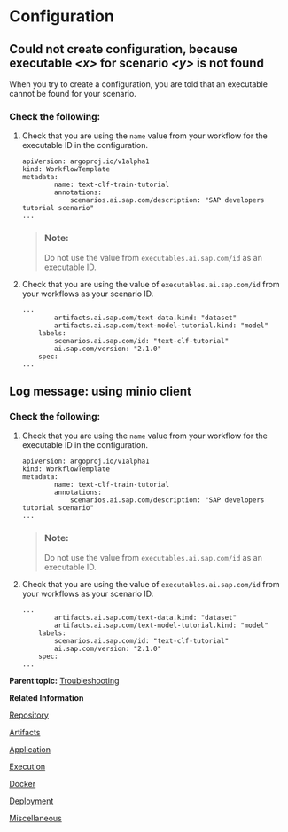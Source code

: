 <!-- loio047fad5d55ed4e76a7930a11ae70d7bb -->

# Configuration



<a name="loio047fad5d55ed4e76a7930a11ae70d7bb__section_oqs_yqk_vsb"/>

## Could not create configuration, because executable *<x\>* for scenario *<y\>* is not found

When you try to create a configuration, you are told that an executable cannot be found for your scenario.



### Check the following:

1.  Check that you are using the `name` value from your workflow for the executable ID in the configuration.

    ```
    apiVersion: argoproj.io/v1alpha1
    kind: WorkflowTemplate
    metadata:
    		name: text-clf-train-tutorial
    		annotations:
    			scenarios.ai.sap.com/description: "SAP developers tutorial scenario"
    ...
    ```

    > ### Note:  
    > Do not use the value from `executables.ai.sap.com/id` as an executable ID.

2.  Check that you are using the value of `executables.ai.sap.com/id` from your workflows as your scenario ID.

    ```
    ...
    		artifacts.ai.sap.com/text-data.kind: "dataset"
    		artifacts.ai.sap.com/text-model-tutorial.kind: "model"
    	labels:
    		scenarios.ai.sap.com/id: "text-clf-tutorial"
    		ai.sap.com/version: "2.1.0"
    	spec:
    ...
    ```




<a name="loio047fad5d55ed4e76a7930a11ae70d7bb__section_vxt_yqk_vsb"/>

## Log message: using minio client



### Check the following:

1.  Check that you are using the `name` value from your workflow for the executable ID in the configuration.

    ```
    apiVersion: argoproj.io/v1alpha1
    kind: WorkflowTemplate
    metadata:
    		name: text-clf-train-tutorial
    		annotations:
    			scenarios.ai.sap.com/description: "SAP developers tutorial scenario"
    ...
    ```

    > ### Note:  
    > Do not use the value from `executables.ai.sap.com/id` as an executable ID.

2.  Check that you are using the value of `executables.ai.sap.com/id` from your workflows as your scenario ID.

    ```
    ...
    		artifacts.ai.sap.com/text-data.kind: "dataset"
    		artifacts.ai.sap.com/text-model-tutorial.kind: "model"
    	labels:
    		scenarios.ai.sap.com/id: "text-clf-tutorial"
    		ai.sap.com/version: "2.1.0"
    	spec:
    ...
    ```


**Parent topic:** [Troubleshooting](troubleshooting-3da90ba.md "For troubleshooting information, see the following sections:")

**Related Information**  


[Repository](repository-fcad603.md "")

[Artifacts](artifacts-c655daa.md "")

[Application](application-7f1e35b.md "")

[Execution](execution-5ccde4d.md "")

[Docker](docker-1945aa4.md "")

[Deployment](deployment-a10fa8a.md "")

[Miscellaneous](miscellaneous-10622b5.md "")

